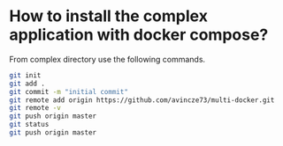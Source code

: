 # How to install the complex application with docker compose?
From complex directory use the following commands.
```bash
git init
git add .
git commit -m "initial commit"
git remote add origin https://github.com/avincze73/multi-docker.git
git remote -v
git push origin master
git status
git push origin master
```